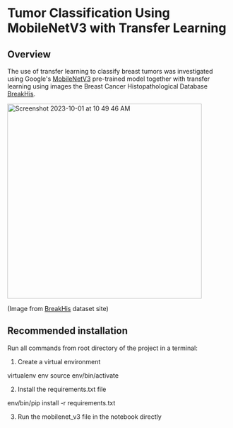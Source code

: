 # Tumor Classification Using MobileNetV3 with Transfer Learning

## Overview

The use of transfer learning to classify breast tumors was investigated using Google's [MobileNetV3](https://blog.research.google/2019/11/introducing-next-generation-on-device.html?m=1) pre-trained model together with transfer learning using images the Breast Cancer Histopathological Database [BreakHis](https://web.inf.ufpr.br/vri/databases/breast-cancer-histopathological-database-breakhis/).

<img width="440" alt="Screenshot 2023-10-01 at 10 49 46 AM" src="https://github.com/kdevoe/aai501-su23-group-1/assets/31428365/fedfeb43-443b-435e-9116-39516eff6941">

(Image from [BreakHis](https://web.inf.ufpr.br/vri/databases/breast-cancer-histopathological-database-breakhis/) dataset site)



## Recommended installation

Run all commands from root directory of the project in a terminal:

1. Create a virtual environment

virtualenv env
source env/bin/activate

2. Install the requirements.txt file

env/bin/pip install -r requirements.txt

3. Run the mobilenet_v3 file in the notebook directly


